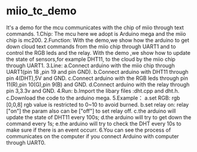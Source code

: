 miio_tc_demo
============

It's a demo for the mcu communicates with the chip of miio through text commands. 
1.Chip:
    The mcu here we adopt is Arduino mega and the miio chip is mc200.
2.Function:
    With the demo,we show how the arduino to get down cloud text commands from the miio chip through UART1 and to control the RGB leds and the relay.
    With the demo ,we show how to update the state of sensors,for example DHT11, to the cloud by the miio chip through UART1.
3.Line:
    a.Connect arduino with the miio chip through UART1(pin 18 ,pin 19 and pin GND).
    b.Connect arduino with DHT11 through pin 4(DHT),5V and GND.
    c.Connect arduino with the RGB leds through pin 11(R),pin 10(G),pin 9(B) and GND.
    d.Connect arduino with the relay through pin 3,3.3v and GND.
4.Run:
    b.Import the libary files :dht.cpp and dht.h. 
    c.Download the code to the arduino mega.
5.Example：
    a.set RGB:
        rgb  [0,0,8]
        rgb value is restricted to 0~10 to avoid burned.
    b.set relay on: relay  ["on"]
        the param also can be ["off"] to set relay off.
    c.the arduino will update the state of DHT11 every 100s;
    d.the arduino will try to get down the command every 1s;
    e.the arduino will try to check the DHT every 10s to make sure if there is an event occurr.
6.You can see the process of communicates on the computer if you connect Arduino with computer through UART0. 
